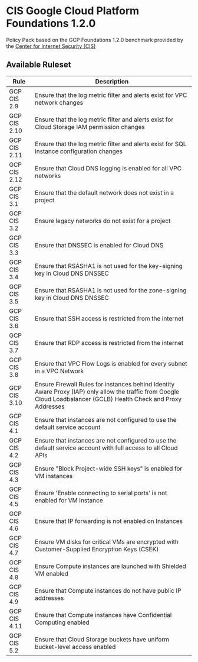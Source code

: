 # CIS Google Cloud Platform Foundations 1.2.0

Policy Pack based on the GCP Foundations 1.2.0 benchmark provided by the [Center for Internet Security (CIS)](https://www.cisecurity.org/benchmark/google_cloud_computing_platform/)

## Available Ruleset

| Rule         | Description                                                                                                                                                         |
| ------------ | ------------------------------------------------------------------------------------------------------------------------------------------------------------------- |
| GCP CIS 2.9  | Ensure that the log metric filter and alerts exist for VPC network changes                                                                                          |
| GCP CIS 2.10 | Ensure that the log metric filter and alerts exist for Cloud Storage IAM permission changes                                                                         |
| GCP CIS 2.11 | Ensure that the log metric filter and alerts exist for SQL instance configuration changes                                                                           |
| GCP CIS 2.12 | Ensure that Cloud DNS logging is enabled for all VPC networks                                                                                                       |
| GCP CIS 3.1  | Ensure that the default network does not exist in a project                                                                                                         |
| GCP CIS 3.2  | Ensure legacy networks do not exist for a project                                                                                                                   |
| GCP CIS 3.3  | Ensure that DNSSEC is enabled for Cloud DNS                                                                                                                         |
| GCP CIS 3.4  | Ensure that RSASHA1 is not used for the key-signing key in Cloud DNS DNSSEC                                                                                         |
| GCP CIS 3.5  | Ensure that RSASHA1 is not used for the zone-signing key in Cloud DNS DNSSEC                                                                                        |
| GCP CIS 3.6  | Ensure that SSH access is restricted from the internet                                                                                                              |
| GCP CIS 3.7  | Ensure that RDP access is restricted from the internet                                                                                                              |
| GCP CIS 3.8  | Ensure that VPC Flow Logs is enabled for every subnet in a VPC Network                                                                                              |
| GCP CIS 3.10 | Ensure Firewall Rules for instances behind Identity Aware Proxy (IAP) only allow the traffic from Google Cloud Loadbalancer (GCLB) Health Check and Proxy Addresses |
| GCP CIS 4.1  | Ensure that instances are not configured to use the default service account                                                                                         |
| GCP CIS 4.2  | Ensure that instances are not configured to use the default service account with full access to all Cloud APIs                                                      |
| GCP CIS 4.3  | Ensure "Block Project-wide SSH keys" is enabled for VM instances                                                                                                    |
| GCP CIS 4.5  | Ensure 'Enable connecting to serial ports' is not enabled for VM Instance                                                                                           |
| GCP CIS 4.6  | Ensure that IP forwarding is not enabled on Instances                                                                                                               |
| GCP CIS 4.7  | Ensure VM disks for critical VMs are encrypted with Customer-Supplied Encryption Keys (CSEK)                                                                        |
| GCP CIS 4.8  | Ensure Compute instances are launched with Shielded VM enabled                                                                                                      |
| GCP CIS 4.9  | Ensure that Compute instances do not have public IP addresses                                                                                                       |
| GCP CIS 4.11 | Ensure that Compute instances have Confidential Computing enabled                                                                                                   |
| GCP CIS 5.2  | Ensure that Cloud Storage buckets have uniform bucket-level access enabled                                                                                          |
